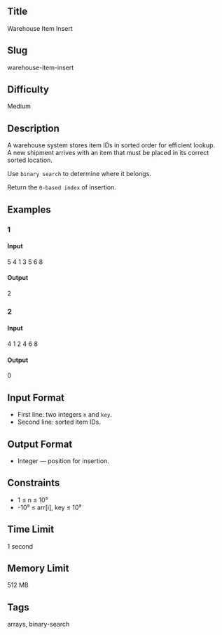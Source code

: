 ## Title

Warehouse Item Insert

## Slug

warehouse-item-insert

## Difficulty

Medium

## Description

A warehouse system stores item IDs in sorted order for efficient lookup.  
A new shipment arrives with an item that must be placed in its correct sorted location.

Use `binary search` to determine where it belongs.

Return the `0-based index` of insertion.

## Examples

### 1

#### Input

5 4
1 3 5 6 8

#### Output
2

### 2

#### Input

4 1
2 4 6 8 

#### Output
0

## Input Format  

- First line: two integers `n` and `key`.  
- Second line: sorted item IDs.

## Output Format  

- Integer — position for insertion.

## Constraints  

- 1 ≤ n ≤ 10⁵  
- -10⁹ ≤ arr[i], key ≤ 10⁹  

## Time Limit

1 second

## Memory Limit

512 MB

## Tags

arrays, binary-search

